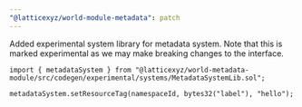 ```yaml
---
"@latticexyz/world-module-metadata": patch
---
```


Added experimental system library for metadata system. Note that this is marked experimental as we may make breaking changes to the interface.

```solidity
import { metadataSystem } from "@latticexyz/world-metadata-module/src/codegen/experimental/systems/MetadataSystemLib.sol";

metadataSystem.setResourceTag(namespaceId, bytes32("label"), "hello");
```
